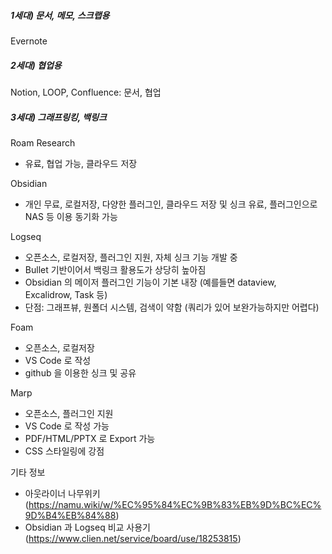 

##### 1세대) 문서, 메모, 스크랩용
Evernote

##### 2세대) 협업용
Notion, LOOP, Confluence: 문서, 협업

##### 3세대) 그래프링킹, 백링크

Roam Research
- 유료, 협업 가능, 클라우드 저장

Obsidian
 - 개인 무료, 로컬저장, 다양한 플러그인, 클라우드 저장 및 싱크 유료, 플러그인으로 NAS 등 이용 동기화 가능

Logseq
- 오픈소스, 로컬저장, 플러그인 지원, 자체 싱크 기능 개발 중
- Bullet 기반이어서 백링크 활용도가 상당히 높아짐
- Obsidian 의 메이저 플러그인 기능이 기본 내장 (예를들면 dataview, Excalidrow, Task 등)
- 단점: 그래프뷰, 원폴더 시스템, 검색이 약함 (쿼리가 있어 보완가능하지만 어렵다)

Foam
- 오픈소스, 로컬저장
- VS Code 로 작성
- github 을 이용한 싱크 및 공유

Marp
- 오픈소스, 플러그인 지원
- VS Code 로 작성 가능
- PDF/HTML/PPTX 로 Export 가능
- CSS 스타일링에 강점




기타 정보
- 아웃라이너 나무위키 (https://namu.wiki/w/%EC%95%84%EC%9B%83%EB%9D%BC%EC%9D%B4%EB%84%88)
- Obsidian 과 Logseq 비교 사용기 (https://www.clien.net/service/board/use/18253815)